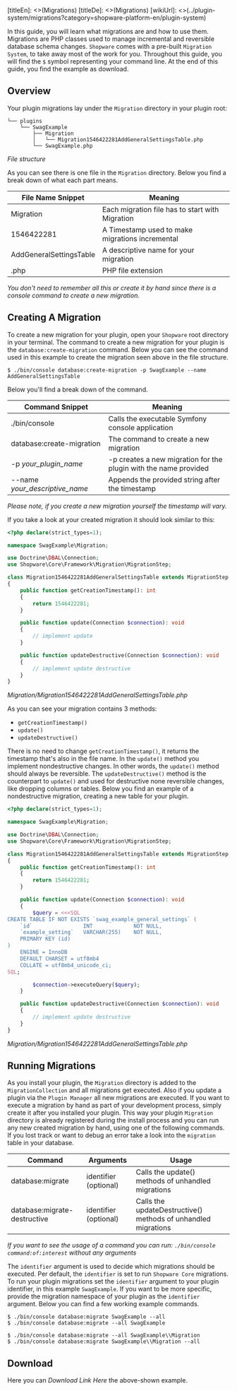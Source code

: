 [titleEn]: <>(Migrations)
[titleDe]: <>(Migrations)
[wikiUrl]: <>(../plugin-system/migrations?category=shopware-platform-en/plugin-system)

In this guide, you will learn what migrations are and how to use them.
Migrations are PHP classes used to manage incremental and reversible database schema changes.
`Shopware` comes with a pre-built `Migration System`, to take away most of the work for you.
Throughout this guide, you will find the `$` symbol representing your command line.
At the end of this guide, you find the example as download.

## Overview
Your plugin migrations lay under the `Migration` directory in your plugin root:
```
└── plugins
    └── SwagExample
        ├── Migration
        │   └── Migration1546422281AddGeneralSettingsTable.php
        └── SwagExample.php
```
*File structure*

As you can see there is one file in the `Migration` directory. Below you find a break down of what each part means.

| File Name Snippet       | Meaning                                                   |
|-------------------------|-----------------------------------------------------------|
| Migration               | Each migration file has to start with Migration           |
| 1546422281              | A Timestamp used to make migrations incremental           |
| AddGeneralSettingsTable | A descriptive name for your migration                     |
| .php                    | PHP file extension                                        |

*You don't need to remember all this or create it by hand since there is a console command to create a new migration.*

## Creating A Migration
To create a new migration for your plugin, open your `Shopware` root directory in your terminal.
The command to create a new migration for your plugin is the `database:create-migration` command.
Below you can see the command used in this example to create the migration seen above in the file structure.

```
$ ./bin/console database:create-migration -p SwagExample --name AddGeneralSettingsTable
```

Below you'll find a break down of the command.

| Command Snippet                | Meaning                                                          |
|--------------------------------|------------------------------------------------------------------|
| ./bin/console                  | Calls the executable Symfony console application                 |
| database:create-migration      | The command to create a new migration                            |
| -p *your_plugin_name*          | -p creates a new migration for the plugin with the name provided |
| --name *your_descriptive_name* | Appends the provided string after the timestamp                  |

*Please note, if you create a new migration yourself the timestamp will vary.*

If you take a look at your created migration it should look similar to this:
```php
<?php declare(strict_types=1);

namespace SwagExample\Migration;

use Doctrine\DBAL\Connection;
use Shopware\Core\Framework\Migration\MigrationStep;

class Migration1546422281AddGeneralSettingsTable extends MigrationStep
{
    public function getCreationTimestamp(): int
    {
        return 1546422281;
    }

    public function update(Connection $connection): void
    {
        // implement update
    }

    public function updateDestructive(Connection $connection): void
    {
        // implement update destructive
    }
}
```
*Migration/Migration1546422281AddGeneralSettingsTable.php*

As you can see your migration contains 3 methods:
* `getCreationTimestamp()`
* `update()`
* `updateDestructive()`

There is no need to change `getCreationTimestamp()`, it returns the timestamp that's also in the file name.
In the `update()` method you implement nondestructive changes. In other words, the `update()` method should always be reversible.
The `updateDestructive()` method is the counterpart to `update()` and used for destructive none reversible changes,
like dropping columns or tables.
Below you find an example of a nondestructive migration, creating a new table for your plugin.

```php
<?php declare(strict_types=1);

namespace SwagExample\Migration;

use Doctrine\DBAL\Connection;
use Shopware\Core\Framework\Migration\MigrationStep;

class Migration1546422281AddGeneralSettingsTable extends MigrationStep
{
    public function getCreationTimestamp(): int
    {
        return 1546422281;
    }

    public function update(Connection $connection): void
    {
        $query = <<<SQL
CREATE TABLE IF NOT EXISTS `swag_example_general_settings` (
    `id`                INT             NOT NULL,
    `example_setting`   VARCHAR(255)    NOT NULL,
    PRIMARY KEY (id)
)
    ENGINE = InnoDB
    DEFAULT CHARSET = utf8mb4
    COLLATE = utf8mb4_unicode_ci;
SQL;

        $connection->executeQuery($query);
    }

    public function updateDestructive(Connection $connection): void
    {
        // implement update destructive
    }
}
```
*Migration/Migration1546422281AddGeneralSettingsTable.php*

## Running Migrations
As you install your plugin, the `Migration` directory is added to the `MigrationCollection` and all migrations get executed.
Also if you update a plugin via the `Plugin Manager` all new migrations are executed.
If you want to execute a migration by hand as part of your development process, simply create it after you installed your plugin.
This way your plugin `Migration` directory is already registered during the install process and you can run any new created migration by hand,
using one of the following commands. If you lost track or want to debug an error take a look into the `migration` table in your database.

| Command                      | Arguments  | Usage                                                                    |
|------------------------------|------------|--------------------------------------------------------------------------|
| database:migrate             | identifier (optional) | Calls the update() methods of unhandled migrations            |
| database:migrate-destructive | identifier (optional) | Calls the updateDestructive() methods of unhandled migrations |

*If you want to see the usage of a command you can run: `./bin/console command:of:interest` without any arguments*

The `identifier` argument is used to decide which migrations should be executed.
Per default, the `identifier` is set to run `Shopware Core` migrations.
To run your plugin migrations set the `identifier` argument to your plugin identifier, in this example `SwagExample`.
If you want to be more specific, provide the migration namespace of your plugin as the `identifier` argument.
Below you can find a few working example commands.

```
$ ./bin/console database:migrate SwagExample --all
$ ./bin/console database:migrate --all SwagExample

$ ./bin/console database:migrate --all SwagExample\\Migration
$ ./bin/console database:migrate SwagExample\\Migration --all
```

## Download
Here you can *Download Link Here* the above-shown example.